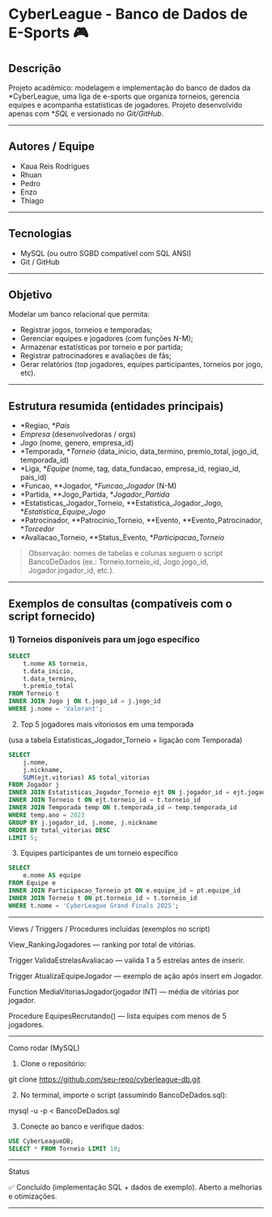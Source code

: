# CyberLeague - Banco de Dados de E-Sports 🎮

## Descrição
Projeto acadêmico: modelagem e implementação do banco de dados da *CyberLeague, uma liga de e-sports que organiza torneios, gerencia equipes e acompanha estatísticas de jogadores. Projeto desenvolvido apenas com **SQL* e versionado no *Git/GitHub*.

---

## Autores / Equipe
- Kaua Reis Rodrigues  
- Rhuan  
- Pedro  
- Enzo  
- Thiago

---

## Tecnologias
- MySQL (ou outro SGBD compatível com SQL ANSI)
- Git / GitHub

---

## Objetivo
Modelar um banco relacional que permita:
- Registrar jogos, torneios e temporadas;
- Gerenciar equipes e jogadores (com funções N-M);
- Armazenar estatísticas por torneio e por partida;
- Registrar patrocinadores e avaliações de fãs;
- Gerar relatórios (top jogadores, equipes participantes, torneios por jogo, etc).

---

## Estrutura resumida (entidades principais)
- *Regiao, **Pais*  
- *Empresa* (desenvolvedoras / orgs)  
- *Jogo* (nome, genero, empresa_id)  
- *Temporada, **Torneio* (data_inicio, data_termino, premio_total, jogo_id, temporada_id)  
- *Liga, **Equipe* (nome, tag, data_fundacao, empresa_id, regiao_id, pais_id)  
- *Funcao, **Jogador, **Funcao_Jogador* (N-M)  
- *Partida, **Jogo_Partida, **Jogador_Partida*  
- *Estatisticas_Jogador_Torneio, **Estatistica_Jogador_Jogo, **Estatistica_Equipe_Jogo*  
- *Patrocinador, **Patrocinio_Torneio, **Evento, **Evento_Patrocinador, **Torcedor*  
- *Avaliacao_Torneio, **Status_Evento, **Participacao_Torneio*

> Observação: nomes de tabelas e colunas seguem o script BancoDeDados (ex.: Torneio.torneio_id, Jogo.jogo_id, Jogador.jogador_id, etc.).

---

## Exemplos de consultas (compatíveis com o script fornecido)

### 1) Torneios disponíveis para um jogo específico
```sql
SELECT 
    t.nome AS torneio,
    t.data_inicio,
    t.data_termino,
    t.premio_total
FROM Torneio t
INNER JOIN Jogo j ON t.jogo_id = j.jogo_id
WHERE j.nome = 'Valorant';
```

2) Top 5 jogadores mais vitoriosos em uma temporada

(usa a tabela Estatisticas_Jogador_Torneio + ligação com Temporada)
```sql
SELECT 
    j.nome,
    j.nickname,
    SUM(ejt.vitorias) AS total_vitorias
FROM Jogador j
INNER JOIN Estatisticas_Jogador_Torneio ejt ON j.jogador_id = ejt.jogador_id
INNER JOIN Torneio t ON ejt.torneio_id = t.torneio_id
INNER JOIN Temporada temp ON t.temporada_id = temp.temporada_id
WHERE temp.ano = 2023
GROUP BY j.jogador_id, j.nome, j.nickname
ORDER BY total_vitorias DESC
LIMIT 5;
```
3) Equipes participantes de um torneio específico
```sql
SELECT 
    e.nome AS equipe
FROM Equipe e
INNER JOIN Participacao_Torneio pt ON e.equipe_id = pt.equipe_id
INNER JOIN Torneio t ON pt.torneio_id = t.torneio_id
WHERE t.nome = 'CyberLeague Grand Finals 2025';
```

---

Views / Triggers / Procedures incluídas (exemplos no script)

View_RankingJogadores — ranking por total de vitórias.

Trigger ValidaEstrelasAvaliacao — valida 1 a 5 estrelas antes de inserir.

Trigger AtualizaEquipeJogador — exemplo de ação após insert em Jogador.

Function MediaVitoriasJogador(jogador INT) — média de vitórias por jogador.

Procedure EquipesRecrutando() — lista equipes com menos de 5 jogadores.



---

Como rodar (MySQL)

1. Clone o repositório:



git clone https://github.com/seu-repo/cyberleague-db.git

2. No terminal, importe o script (assumindo BancoDeDados.sql):



mysql -u <usuario> -p < BancoDeDados.sql

3. Conecte ao banco e verifique dados:


```sql
USE CyberLeagueDB;
SELECT * FROM Torneio LIMIT 10;
```
---

Status

✅ Concluído (implementação SQL + dados de exemplo). Aberto a melhorias e otimizações.


---
